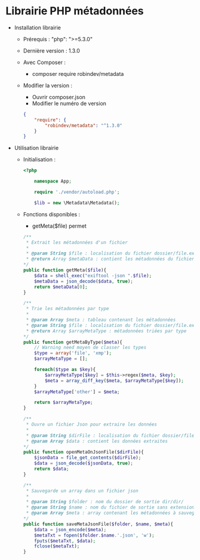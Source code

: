 # Librairie PHP métadonnées



- Installation librairie
    - Prérequis : "php": ">=5.3.0"

    - Dernière version : 1.3.0

    - Avec Composer :
        - composer require robindev/metadata

    - Modifier la version :
        - Ouvrir composer.json
        - Modifier le numéro de version

        ```json
        {
            "require": {
                "robindev/metadata": "^1.3.0"
            }
        }
        ```

- Utilisation librairie
    - Initialisation :

        ```php
        <?php

            namespace App;

            require './vendor/autoload.php';

            $lib = new \Metadata\Metadata();
        ```

    - Fonctions disponibles :
        - getMeta($file) permet

        ```php
        /**
         * Extrait les métadonnées d'un fichier
         *
         * @param String $file : localisation du fichier dossier/file.extension
         * @return Array $metaData : contient les métadonnées du fichier d'entré
        */
        public function getMeta($file){
            $data = shell_exec("exiftool -json ".$file);
            $metaData = json_decode($data, true);
            return $metaData[0];
        }
        ```




        ```php
        /**
         * Trie les métadonnées par type
         *
         * @param Array $meta : tableau contenant les métadonnées
         * @param String $file : localisation du fichier dossier/file.extension
         * @return Array $arrayMetaType : métadonnées triées par type
        */
        public function getMetaByType($meta){
            // Warning need moyen de classer les types
            $type = array('file', 'xmp');
            $arrayMetaType = [];

            foreach($type as $key){
                $arrayMetaType[$key] = $this->regex($meta, $key);
                $meta = array_diff_key($meta, $arrayMetaType[$key]);
            }
            $arrayMetaType['other'] = $meta;

            return $arrayMetaType;
        }
        ```


        ```php
        /**
         * Ouvre un fichier Json pour extraire les données
         *
         * @param String $dirFile : localisation du fichier dossier/file.extension
         * @param Array $data : contient les données extraites
        */
        public function openMetaOnJsonFile($dirFile){
            $jsonData = file_get_contents($dirFile);
            $data = json_decode($jsonData, true);
            return $data;
        }
        ```



        ```php
        /**
         * Sauvegarde un array dans un fichier json
         *
         * @param String $folder : nom du dossier de sortie dir/dir/
         * @param String $name : nom du fichier de sortie sans extension
         * @param Array $meta : array contenant les métadonnées à sauvegarder
        */
        public function saveMetaJsonFile($folder, $name, $meta){
            $data = json_encode($meta);
            $metaTxt = fopen($folder.$name.'.json', 'w');
            fputs($metaTxt, $data);
            fclose($metaTxt);
        }
        ```
